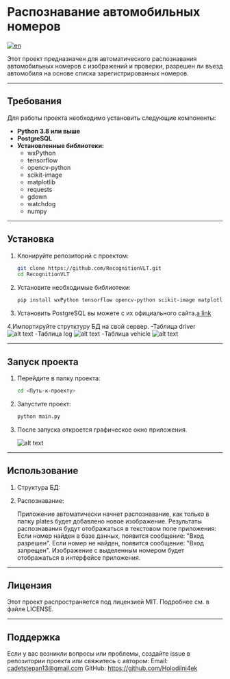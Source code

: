 # Распознавание автомобильных номеров

[![en](https://img.shields.io/badge/lang-en-red.svg)](https://github.com/Holodilni4ek/license_plate_recognition/blob/master/README.md)

Этот проект предназначен для автоматического распознавания автомобильных номеров с изображений и проверки, разрешен ли въезд автомобиля на основе списка зарегистрированных номеров.

---

## Требования

Для работы проекта необходимо установить следующие компоненты:

- **Python 3.8 или выше**
- **PostgreSQL**
- **Установленные библиотеки:**
  - wxPython
  - tensorflow
  - opencv-python
  - scikit-image
  - matplotlib
  - requests
  - gdown
  - watchdog
  - numpy

---

## Установка

1. Клонируйте репозиторий с проектом:

   ```bash
   git clone https://github.com/RecognitionVLT.git
   cd RecognitionVLT

2. Установите необходимые библиотеки:

    ```bash
    pip install wxPython tensorflow opencv-python scikit-image matplotlib requests gdown watchdog numpy

3. Установить PostgreSQL вы можете с их официального сайта.[a link](https://www.postgresql.org/)

4.Импортируйте струтктуру БД на свой сервер.
    -Таблица driver
    ![alt text](image-1.png)
    -Таблица log
    ![alt text](image-2.png)
    -Таблица vehicle
    ![alt text](image-3.png)

---

## Запуск проекта

1. Перейдите в папку проекта:

    ```bash
    cd <Путь-к-проекту>

2. Запустите проект:

    ```bash
    python main.py

3. После запуска откроется графическое окно приложения.

    ![alt text](image.png)

---

## Использование

1. Структура БД:

2. Распознавание:

    Приложение автоматически начнет распознавание, как только в папку plates будет добавлено новое изображение.
    Результаты распознавания будут отображаться в текстовом поле приложения:
    Если номер найден в базе данных, появится сообщение: "Вход разрешен".
    Если номер не найден, появится сообщение: "Вход запрещен".
    Изображение с выделенным номером будет отображаться в интерфейсе приложения.

---

## Лицензия

Этот проект распространяется под лицензией MIT. Подробнее см. в файле LICENSE.

---

## Поддержка

Если у вас возникли вопросы или проблемы, создайте issue в репозитории проекта или свяжитесь с автором:
    Email: <cadetstepan13@gmail.com>
    GitHub: <https://github.com/Holodilni4ek>
